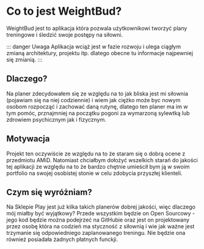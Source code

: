 # Co to jest WeightBud?

WeightBud jest to aplikacja która pozwala użytkownikowi tworzyć plany treningowe i śledzić swoje postępy na siłowni.

::: danger Uwaga
Aplikacja wciąż jest w fazie rozwoju i ulega ciągłym zmianą architektury, projektu itp. dlatego obecne tu informacje najpewniej się zmianią.
:::

## Dlaczego?

Na planer zdecydowałem się ze względu na to jak bliska jest mi siłownia (pojawiam się na niej codziennie) i wiem jak ciężko może byc nowym osobom rozpocząć i zachować daną rutynę, dlatego ten planer ma im w tym pomóc, prznajmniej na początku pogoni za wymarzoną sylewtką lub zdrowiem psychicznym jak i fizycznym.

## Motywacja

Projekt ten oczywiście ze względu na to że staram się o dobrą ocene z przedmiotu AMiD.
Natomiast chciałbym dołożyć wszelkich starań do jakości tej aplikacji ze względu na to że bardzo chętnie umieścił bym ją w swoim portfolio na swojej osobistej stonie w celu zdobycia przyszłej klienteli.

## Czym się wyróżniam?

Na Sklepie Play jest już kilka takich planerów dobrej jakości, więc dlaczego mój miałby być wyjątkowy? Przede wszystkim będzie on Open Sourcowy - jego kod będzie można podejrzeć na GitHubie oraz jest on projektowany przez osobę która na codzień ma styczność z siłownią i wie jak ważne jest trzymanie się odpowiedniego zaplanowanego treningu. Nie będzie ona również posiadała żadnych płatnych funckji.
